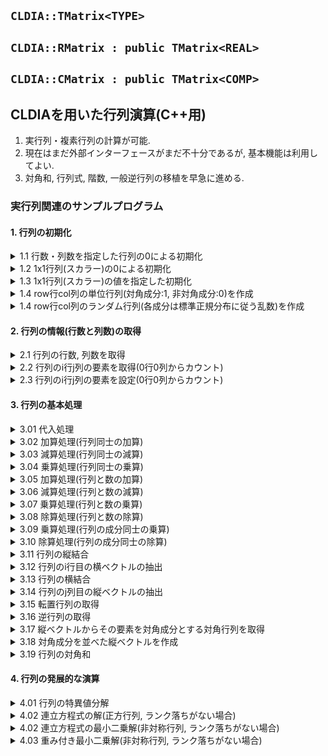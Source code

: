 ## `CLDIA::TMatrix<TYPE>`
## `CLDIA::RMatrix : public TMatrix<REAL>`
## `CLDIA::CMatrix : public TMatrix<COMP>`

## CLDIAを用いた行列演算(C++用)

1. 実行列・複素行列の計算が可能. 
2. 現在はまだ外部インターフェースがまだ不十分であるが, 基本機能は利用してよい. 
3. 対角和, 行列式, 階数, 一般逆行列の移植を早急に進める. 

### 実行列関連のサンプルプログラム

#### 1. 行列の初期化
<details>
<summary>1.1 行数・列数を指定した行列の0による初期化</summary>

```C++
#include<iostream>
#include"CLDIA.h"

using namespace std;
using namespace CLDIA;

int main(void){
	RMatrix A(4,6);     //4行6列の実行列を作成する. 全ての要素は0で初期化される. 
	cout << A << endl;  //行列の情報(行数, 列数, 行列成分)を表示する. 
	return 0;
}
```
</details>



<details>
<summary>1.2 1x1行列(スカラー)の0による初期化</summary>

```C++
#include<iostream>
#include"CLDIA.h"

using namespace std;
using namespace CLDIA;

int main(void){
	RMatrix A;          //1行1列の実行列を作成する. 要素は0で初期化される. 
	cout << A << endl;  //行列の情報を表示する. 
	return 0;
}

```
</details>

<details>
<summary>1.3 1x1行列(スカラー)の値を指定した初期化</summary>

```C++
#include<iostream>
#include"CLDIA.h"

using namespace std;
using namespace CLDIA;

int main(void){
	RMatrix A = 3.0;    //1行1列の実行列を作成する. 要素は3.0で初期化される. 
	cout << A << endl;  //行列の情報を表示する. 
	return 0;
}

```
</details>

<details>
<summary>1.4 row行col列の単位行列(対角成分:1, 非対角成分:0)を作成</summary>

```C++
#include<iostream>
#include"CLDIA.h"

using namespace std;
using namespace CLDIA;

int main(void){
	RMatrix A = RMatrix::identity(4,6); //4行6列の単位行列を作成する. 
	cout << A << endl;                  //行列の情報を表示する. 
	return 0;
}

```
</details>

<details>
<summary>1.4 row行col列のランダム行列(各成分は標準正規分布に従う乱数)を作成</summary>

```C++
#include<iostream>
#include"CLDIA.h"

using namespace std;
using namespace CLDIA;

int main(void){
	RMatrix A = RMatrix::random(4,6);   //4行6列の単位行列を作成する. 
	cout << A << endl;                  //行列の情報を表示する. 
	return 0;
}

```
</details>

#### 2. 行列の情報(行数と列数)の取得
<details>
<summary>2.1 行列の行数, 列数を取得</summary>

```C++
#include<iostream>
#include"CLDIA.h"

using namespace std;
using namespace CLDIA;

int main(void){
	RMatrix A(4,6);
	cout << A.get_row() << endl; //行列の行数を表示する. 
	cout << A.get_col() << endl; //行列の列数を表示する. 
	return 0;
}

```
</details>

<details>
<summary>2.2 行列のi行j列の要素を取得(0行0列からカウント)</summary>

```C++
#include<iostream>
#include"CLDIA.h"

using namespace std;
using namespace CLDIA;

int main(void){
	RMatrix A(4,6);
	cout << A[2][3] << endl; //行列の2行3列の要素を表示する. 
	return 0;
}

```
</details>

<details>
<summary>2.3 行列のi行j列の要素を設定(0行0列からカウント)</summary>

```C++
#include<iostream>
#include"CLDIA.h"

using namespace std;
using namespace CLDIA;

int main(void){
	RMatrix A(4,6);
	
	A[2][3] = 5.0;     //行列の2行3列の要素を5.0に設定する. 
	cout << A << endl; //行列の情報を表示する. 
	return 0;
}

```
</details>

#### 3. 行列の基本処理
<details>
<summary>3.01 代入処理</summary>

```C++
#include<iostream>
#include"CLDIA.h"

using namespace std;
using namespace CLDIA;

int main(void){
	RMatrix A = RMatrix::random(4,6);
	RMatrix B;
	
	B = A;             //行列AをBにコピーする.  
	cout << A << endl; //行列Aの情報を表示する. 
	cout << B << endl; //行列Bの情報を表示する. 
	return 0;
}

```
</details>

<details>
<summary>3.02 加算処理(行列同士の加算)</summary>

```C++
#include<iostream>
#include"CLDIA.h"

using namespace std;
using namespace CLDIA;

int main(void){
	RMatrix A = RMatrix::random(4,6);
	RMatrix B = RMatrix::random(4,6);
	cout << (A + B) << endl; //AとBの加算結果を表示する. 
	// C  = A + B
	// A  = A + B 
	// A += B     なども同様に扱える. 
	return 0;
}

```
</details>

<details>
<summary>3.03 減算処理(行列同士の減算)</summary>

```C++
#include<iostream>
#include"CLDIA.h"

using namespace std;
using namespace CLDIA;

int main(void){
	RMatrix A = RMatrix::random(4,6);
	RMatrix B = RMatrix::random(4,6);
	cout << (A - B) << endl; //AとBの減算結果を表示する. 
	// C  = A - B
	// A  = A - B 
	// A -= B     なども同様に扱える. 
	return 0;
}

```
</details>

<details>
<summary>3.04 乗算処理(行列同士の乗算)</summary>

```C++
#include<iostream>
#include"CLDIA.h"

using namespace std;
using namespace CLDIA;

int main(void){
	RMatrix A = RMatrix::random(4,6);
	RMatrix B = RMatrix::random(6,8);
	cout << (A * B) << endl; //AとBの乗算結果を表示する. 
	// C  = A * B
	// A  = A * B 
	// A *= B     なども同様に扱える. 
	return 0;
}

```
</details>

<details>
<summary>3.05 加算処理(行列と数の加算)</summary>

```C++
#include<iostream>
#include"CLDIA.h"

using namespace std;
using namespace CLDIA;

int main(void){
	RMatrix A = RMatrix::random(4,6);
	RMatrix b = 3.0;
	cout << (A + b) << endl; //各成分について(Aij = Aij + b)を実行し, 結果を表示する. 
	cout << (b + A) << endl; //各成分について(Aij = b + Aij)を実行し, 結果を表示する.  
	return 0;
}

```
</details>

<details>
<summary>3.06 減算処理(行列と数の減算)</summary>

```C++
#include<iostream>
#include"CLDIA.h"

using namespace std;
using namespace CLDIA;

int main(void){
	RMatrix A = RMatrix::random(4,6);
	RMatrix b = 3.0;
	cout << (A - b) << endl; //各成分について(Aij = Aij - b)を実行し, 結果を表示する. 
	cout << (b - A) << endl; //各成分について(Aij = b - Aij)を実行し, 結果を表示する. 
	return 0;
}

```
</details>

<details>
<summary>3.07 乗算処理(行列と数の乗算)</summary>

```C++
#include<iostream>
#include"CLDIA.h"

using namespace std;
using namespace CLDIA;

int main(void){
	RMatrix A = RMatrix::random(4,6);
	RMatrix b = 3.0;
	cout << (A * b) << endl; //各成分について(Aij = Aij * b)を実行し, 結果を表示する. 
	cout << (b * A) << endl; //各成分について(Aij = b * Aij)を実行し, 結果を表示する. 
	return 0;
}

```
</details>

<details>
<summary>3.08 除算処理(行列と数の除算)</summary>

```C++
#include<iostream>
#include"CLDIA.h"

using namespace std;
using namespace CLDIA;

int main(void){
	RMatrix A = RMatrix::random(4,6);
	RMatrix b = 3.0;
	cout << (A / b) << endl; //各成分について(Aij = Aij / b)を実行し, 結果を表示する. 
	return 0;
}

```
</details>

<details>
<summary>3.09 乗算処理(行列の成分同士の乗算)</summary>

```C++
#include<iostream>
#include"CLDIA.h"

using namespace std;
using namespace CLDIA;

int main(void){
	RMatrix A = RMatrix::random(4,6);
	RMatrix B = RMatrix::random(4,6);
	cout << (A % B) << endl; //各成分について(Aij * Bij)を実行し, 結果を表示する. 
	return 0;
}

```
</details>

<details>
<summary>3.10 除算処理(行列の成分同士の除算)</summary>

```C++
#include<iostream>
#include"CLDIA.h"

using namespace std;
using namespace CLDIA;

int main(void){
	RMatrix A = RMatrix::random(4,6);
	RMatrix B = RMatrix::random(4,6);
	cout << (A / B) << endl; //各成分について(Aij / Bij)を実行し, 結果を表示する. 
	return 0;
}

```
</details>

<details>
<summary>3.11 行列の縦結合</summary>

```C++
#include<iostream>
#include"CLDIA.h"

using namespace std;
using namespace CLDIA;

int main(void){
	RMatrix A = RMatrix::random(4,6);
	RMatrix B = RMatrix::random(7,6);
	cout << (A & B) << endl; //AとBを縦に結合し, 結果を表示する. 
	return 0;
}

```
</details>

<details>
<summary>3.12 行列のi行目の横ベクトルの抽出</summary>

```C++
#include<iostream>
#include"CLDIA.h"

using namespace std;
using namespace CLDIA;

int main(void){
	RMatrix A = RMatrix::random(4,6);
	cout << (A & 2) << endl; //Aの2行目の横ベクトルを取り出し, 結果を表示する. 
	cout << (2 & A) << endl; //Aの2行目の横ベクトルを取り出し, 結果を表示する(上と同じ). 
	return 0;
}

```
</details>

<details>
<summary>3.13 行列の横結合</summary>

```C++
#include<iostream>
#include"CLDIA.h"

using namespace std;
using namespace CLDIA;

int main(void){
	RMatrix A = RMatrix::random(4,6);
	RMatrix B = RMatrix::random(4,8);
	cout << (A | B) << endl; //AとBを横に結合し, 結果を表示する. 
	return 0;
}

```
</details>

<details>
<summary>3.14 行列のj列目の縦ベクトルの抽出</summary>

```C++
#include<iostream>
#include"CLDIA.h"

using namespace std;
using namespace CLDIA;

int main(void){
	RMatrix A = RMatrix::random(4,6);
	cout << (A | 2) << endl; //Aの2列目の縦ベクトルを取り出し, 結果を表示する. 
	cout << (2 | A) << endl; //Aの2列目の縦ベクトルを取り出し, 結果を表示する. 
	return 0;
}

```
</details>

<details>
<summary>3.15 転置行列の取得</summary>

```C++
#include<iostream>
#include"CLDIA.h"

using namespace std;
using namespace CLDIA;

int main(void){
	RMatrix A = RMatrix::random(4,6);
	cout << ~A << endl; //Aの転置行列を作成し, 結果を表示する. 
	return 0;
}

```
</details>

<details>
<summary>3.16 逆行列の取得</summary>

```C++
#include<iostream>
#include"CLDIA.h"

using namespace std;
using namespace CLDIA;

int main(void){
	RMatrix A = RMatrix::random(5,5);
	cout << !A      << endl; //Aの逆行列を作成し, 結果を表示する. 
	cout << !A *  A << endl; //逆行列の定義より, 単位行列となる. 
	cout <<  A * !A << endl; //逆行列の定義より, 単位行列となる. 
	return 0;
}

```
</details>

<details>
<summary>3.17 縦ベクトルからその要素を対角成分とする対角行列を取得</summary>

```C++
#include<iostream>
#include"CLDIA.h"

using namespace std;
using namespace CLDIA;

int main(void){
	RMatrix v = RMatrix::random(5,1);
	cout << v.diag() << endl; // vの要素をもつ対角行列を作成し, 結果を表示する. 
	cout << diag(v)  << endl; // 上と同じ.
	return 0;
}

```
</details>

<details>
<summary>3.18 対角成分を並べた縦ベクトルを作成</summary>

```C++
#include<iostream>
#include"CLDIA.h"

using namespace std;
using namespace CLDIA;

int main(void){
	RMatrix A = RMatrix::random(5,5);
	cout << A.diag() << endl; // Aの対角成分を並べた縦ベクトルを作成し, 表示する. 
	cout << diag(A)  << endl; // 上と同じ.
	return 0;
}

```
</details>

<details>
<summary>3.19 行列の対角和</summary>

```C++
#include<iostream>
#include"CLDIA.h"

using namespace std;
using namespace CLDIA;

int main(void){
	RMatrix A = RMatrix::random(5,5);
	cout << A.trace() << endl; // Aの対角和を表示する. 
	cout << trace(A)  << endl; // 上と同じ. 
	return 0;
}

```
</details>

#### 4. 行列の発展的な演算
<details>
<summary>4.01 行列の特異値分解</summary>

```C++
#include<iostream>
#include"CLDIA.h"

using namespace std;
using namespace CLDIA;

int main(void){
	RMatrix A = RMatrix::random(5,7);
	RMatrix s;//特異値を格納する縦ベクトル
	RMatrix U;//右特異ベクトル群
	RMatrix V;//左特異ベクトル群
	cout << A << endl; //Aを表示する. 
	cout << U * diag(s) * ~V << endl; //特異値分解の定義より, これはAに一致する. 
	cout << ~U * U << endl;           //特異ベクトルの直交性より, 単位行列となる. 
	cout << ~V * V << endl;           //特異ベクトルの直交性より, 単位行列となる. 
	return 0;
}

```
</details>

<details>
<summary>4.02 連立方程式の解(正方行列, ランク落ちがない場合)</summary>

```C++
#include<iostream>
#include"CLDIA.h"

using namespace std;
using namespace CLDIA;

int main(void){
	RMatrix A = RMatrix::random(5,5); 
	RMatrix b = RMatrix::random(5,1); 
	RMatrix x = !A * b;               // Ax = bとなるxを求める. 
	cout << x << endl;                // xを表示する. 
	cout << ((A * x) | b) << endl;    // 等式を満たしているかを確認するために表示する. 
	return 0;
}

```
</details>

<details>
<summary>4.02 連立方程式の最小二乗解(非対称行列, ランク落ちがない場合)</summary>

```C++
#include<iostream>
#include"CLDIA.h"

using namespace std;
using namespace CLDIA;

int main(void){
	RMatrix A = RMatrix::random(8,5); 
	RMatrix b = RMatrix::random(8,1); 
	RMatrix x = !(~A * A) * (~A * b); // |Ax - b|を最小とするxを求める. 
	cout << x << endl;                // xを表示する. 
	cout << ((A * x) | b) << endl;    // Ax = bに近い状況になっているかを確認するために表示する. 
	return 0;
}

```
</details>

<details>
<summary>4.03 重み付き最小二乗解(非対称行列, ランク落ちがない場合)</summary>

```C++
#include<iostream>
#include"CLDIA.h"

using namespace std;
using namespace CLDIA;

int main(void){
	RMatrix A = RMatrix::random(8,5); 
	RMatrix b = RMatrix::random(8,1);
	RMatrix w(8,1);                   // 方程式の重み
	w      += 1.0;                    // 全ての重みを1.0に設定
	w[0][0] = 0.001;
	w[1][0] = 0.001;                  // 始めの3方程式の重みを小さくなるように設定
	w[2][0] = 0.002;
	RMatrix x = !(~A * diag(w) * A) * (~A * diag(w) * b); // (Ax - b)^{T} diag(w) (Ax - b)を最小とするxを求める. 
	cout << x << endl;                                    // xを表示する. 
	cout << ((A * x) | b) << endl;                        // Ax = bに近い状況になっているかを確認するために表示する. 
	// 重みが相対的に大きな最後の5式で良い一致が見られるはずである. 
	return 0;
}

```
</details>



